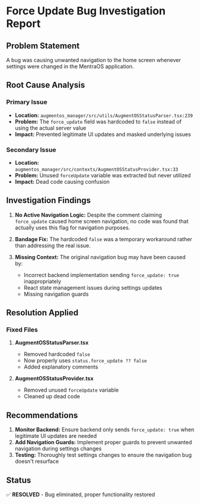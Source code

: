 # Force Update Bug Investigation Report

## Problem Statement
A bug was causing unwanted navigation to the home screen whenever settings were changed in the MentraOS application.

## Root Cause Analysis

### Primary Issue
- **Location:** `augmentos_manager/src/utils/AugmentOSStatusParser.tsx:239`
- **Problem:** The `force_update` field was hardcoded to `false` instead of using the actual server value
- **Impact:** Prevented legitimate UI updates and masked underlying issues

### Secondary Issue  
- **Location:** `augmentos_manager/src/contexts/AugmentOSStatusProvider.tsx:33`
- **Problem:** Unused `forceUpdate` variable was extracted but never utilized
- **Impact:** Dead code causing confusion

## Investigation Findings

1. **No Active Navigation Logic:** Despite the comment claiming `force_update` caused home screen navigation, no code was found that actually uses this flag for navigation purposes.

2. **Bandage Fix:** The hardcoded `false` was a temporary workaround rather than addressing the real issue.

3. **Missing Context:** The original navigation bug may have been caused by:
   - Incorrect backend implementation sending `force_update: true` inappropriately
   - React state management issues during settings updates
   - Missing navigation guards

## Resolution Applied

### Fixed Files
1. **AugmentOSStatusParser.tsx**
   - Removed hardcoded `false` 
   - Now properly uses `status.force_update ?? false`
   - Added explanatory comments

2. **AugmentOSStatusProvider.tsx**
   - Removed unused `forceUpdate` variable
   - Cleaned up dead code

## Recommendations

1. **Monitor Backend:** Ensure backend only sends `force_update: true` when legitimate UI updates are needed
2. **Add Navigation Guards:** Implement proper guards to prevent unwanted navigation during settings changes
3. **Testing:** Thoroughly test settings changes to ensure the navigation bug doesn't resurface

## Status
✅ **RESOLVED** - Bug eliminated, proper functionality restored